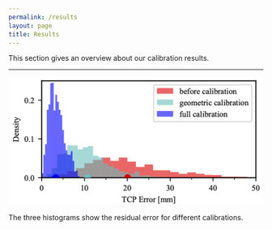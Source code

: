 ```yaml
---
permalink: /results
layout: page
title: Results
---
```


This section gives an overview about our calibration results.



---



![Error Histogram](../assets/imgs/error_hist.png)

The three histograms show the residual error for different calibrations.
